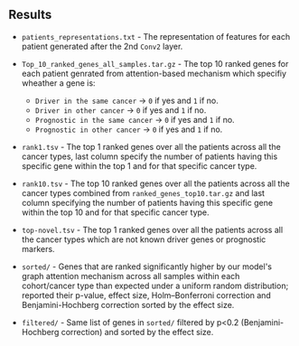 ## Results

- `patients_representations.txt` - The representation of features for each patient generated after the 2nd `Conv2` layer.

- `Top_10_ranked_genes_all_samples.tar.gz` - The top 10 ranked genes for each patient genrated from attention-based mechanism which specifiy wheather a gene is:
  * `Driver in the same cancer` -> `0` if yes and `1` if no.
  * `Driver in other cancer` -> `0` if yes and `1` if no.
  * `Prognostic in the same cancer` -> `0` if yes and `1` if no.
  * `Prognostic in other cancer` -> `0` if yes and `1` if no.

- `rank1.tsv` - The top 1 ranked genes over all the patients across all the cancer types, last column specify the number of patients having this specific gene within the top 1 and for that specific cancer type.

- `rank10.tsv` - The top 10 ranked genes over all the patients across all the cancer types combined from `ranked_genes_top10.tar.gz` and last column specifying the number of patients having this specific gene within the top 10 and for that specific cancer type.

- `top-novel.tsv` - The top 1 ranked genes over all the patients across all the cancer types which are not known driver genes or prognostic markers.

- `sorted/` - Genes that are ranked significantly higher by our model's graph attention mechanism across all samples within each cohort/cancer type than expected under a uniform random distribution; reported their p-value, effect size, Holm–Bonferroni correction and Benjamini-Hochberg correction sorted by the effect size.

- `filtered/` - Same list of genes in `sorted/` filtered by p<0.2 (Benjamini-Hochberg correction) and sorted by the effect size.
